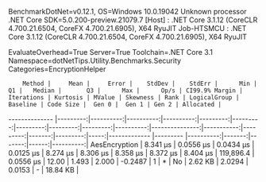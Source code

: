 
BenchmarkDotNet=v0.12.1, OS=Windows 10.0.19042
Unknown processor
.NET Core SDK=5.0.200-preview.21079.7
  [Host]     : .NET Core 3.1.12 (CoreCLR 4.700.21.6504, CoreFX 4.700.21.6905), X64 RyuJIT
  Job-HTSMCU : .NET Core 3.1.12 (CoreCLR 4.700.21.6504, CoreFX 4.700.21.6905), X64 RyuJIT

EvaluateOverhead=True  Server=True  Toolchain=.NET Core 3.1  
Namespace=dotNetTips.Utility.Benchmarks.Security  Categories=EncryptionHelper  

        Method |     Mean |     Error |    StdDev |    StdErr |      Min |       Q1 |   Median |       Q3 |      Max |      Op/s | CI99.9% Margin | Iterations | Kurtosis | MValue | Skewness | Rank | LogicalGroup | Baseline | Code Size |  Gen 0 |  Gen 1 | Gen 2 | Allocated |
-------------- |---------:|----------:|----------:|----------:|---------:|---------:|---------:|---------:|---------:|----------:|---------------:|-----------:|---------:|-------:|---------:|-----:|------------- |--------- |----------:|-------:|-------:|------:|----------:|
 AesEncryption | 8.341 μs | 0.0556 μs | 0.0434 μs | 0.0125 μs | 8.274 μs | 8.306 μs | 8.358 μs | 8.372 μs | 8.404 μs | 119,896.4 |      0.0556 μs |      12.00 |    1.493 |  2.000 |  -0.2487 |    1 |            * |       No |   2.62 KB | 2.0294 | 0.0153 |     - |  18.84 KB |
